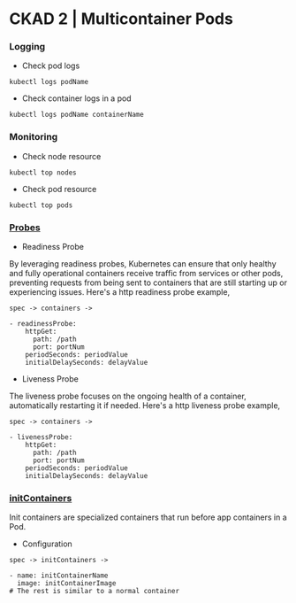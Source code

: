 # CKAD 2 | Multicontainer Pods

### Logging

- Check pod logs

```
kubectl logs podName
```

- Check container logs in a pod

```
kubectl logs podName containerName
```

### Monitoring 

- Check node resource

```
kubectl top nodes
```

- Check pod resource

```
kubectl top pods
```

### [Probes](https://kubernetes.io/docs/tasks/configure-pod-container/configure-liveness-readiness-startup-probes/#:~:text=The%20kubelet%20uses%20readiness%20probes,removed%20from%20Service%20load%20balancers.)

- Readiness Probe 

By leveraging readiness probes, Kubernetes can ensure that only healthy and fully operational containers receive traffic from services or other pods, preventing requests from being sent to containers that are still starting up or experiencing issues. Here's a http readiness probe example,

```
spec -> containers ->

- readinessProbe:
    httpGet:
      path: /path
      port: portNum
    periodSeconds: periodValue
    initialDelaySeconds: delayValue
```

- Liveness Probe 

The liveness probe focuses on the ongoing health of a container, automatically restarting it if needed. Here's a http liveness probe example,

```
spec -> containers ->

- livenessProbe:
    httpGet:
      path: /path
      port: portNum
    periodSeconds: periodValue
    initialDelaySeconds: delayValue
```

### [initContainers](https://kubernetes.io/docs/concepts/workloads/pods/init-containers/)

Init containers are specialized containers that run before app containers in a Pod.

- Configuration

```
spec -> initContainers -> 

- name: initContainerName
  image: initContainerImage
# The rest is similar to a normal container
```

